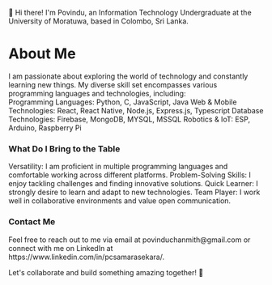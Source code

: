 👋 Hi there! I'm Povindu, an Information Technology Undergraduate at the University of Moratuwa, based in Colombo, Sri Lanka.

<h1> About Me </h1>
I am passionate about exploring the world of technology and constantly learning new things. My diverse skill set encompasses various programming languages and technologies, including:
<br>
Programming Languages: Python, C, JavaScript, Java
Web & Mobile Technologies: React, React Native, Node.js, Express.js, Typescript
Database Technologies: Firebase, MongoDB, MYSQL, MSSQL
Robotics & IoT: ESP, Arduino, Raspberry Pi

<h3>What Do I Bring to the Table </h3>
Versatility: I am proficient in multiple programming languages and comfortable working across different platforms.
Problem-Solving Skills: I enjoy tackling challenges and finding innovative solutions.
Quick Learner: I strongly desire to learn and adapt to new technologies.
Team Player: I work well in collaborative environments and value open communication.




<h3>Contact Me</h3>
Feel free to reach out to me via email at povinduchanmith@gmail.com or connect with me on LinkedIn at https://www.linkedin.com/in/pcsamarasekara/.

Let's collaborate and build something amazing together! 🚀
